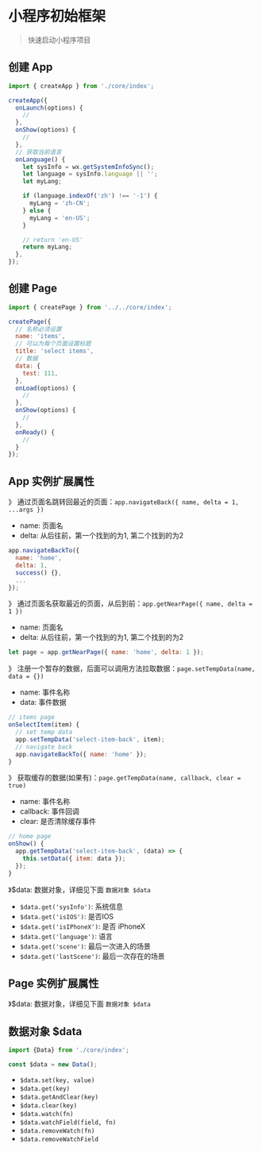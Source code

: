 # 小程序初始框架

> 快速启动小程序项目

## 创建 App

```js
import { createApp } from './core/index';

createApp({
  onLaunch(options) {
    //
  },
  onShow(options) {
    //
  },
  // 获取当前语言
  onLanguage() {
    let sysInfo = wx.getSystemInfoSync();
    let language = sysInfo.language || '';
    let myLang;

    if (language.indexOf('zh') !== '-1') {
      myLang = 'zh-CN';
    } else {
      myLang = 'en-US';
    }

    // return 'en-US'
    return myLang;
  },
});
```

## 创建 Page

```js
import { createPage } from '../../core/index';

createPage({
  // 名称必须设置
  name: 'items',
  // 可以为每个页面设置标题
  title: 'select items',
  // 数据
  data: {
    test: 111,
  },
  onLoad(options) {
    //
  },
  onShow(options) {
    //
  },
  onReady() {
    //
  }
});
```

## App 实例扩展属性

》 通过页面名跳转回最近的页面：`app.navigateBack({ name, delta = 1, ...args })`

- name: 页面名
- delta: 从后往前，第一个找到的为1, 第二个找到的为2

```js
app.navigateBackTo({
  name: 'home',
  delta: 1,
  success() {},
  ...
});
```

》 通过页面名获取最近的页面，从后到前：`app.getNearPage({ name, delta = 1 })`

- name: 页面名
- delta: 从后往前，第一个找到的为1, 第二个找到的为2

```js
let page = app.getNearPage({ name: 'home', delta: 1 });
```

》 注册一个暂存的数据，后面可以调用方法拉取数据：`page.setTempData(name, data = {})`

- name: 事件名称
- data: 事件数据

```js
// items page
onSelectItem(item) {
  // set temp data
  app.setTempData('select-item-back', item);
  // navigate back
  app.navigateBackTo({ name: 'home' });
}
```

》 获取缓存的数据(如果有)：`page.getTempData(name, callback, clear = true)`

- name: 事件名称
- callback: 事件回调
- clear: 是否清除缓存事件

```js
// home page
onShow() {
  app.getTempData('select-item-back', (data) => {
    this.setData({ item: data });
  });
}
```

》$data: 数据对象，详细见下面 `数据对象 $data`

- `$data.get('sysInfo')`: 系统信息
- `$data.get('isIOS')`: 是否IOS
- `$data.get('isIPhoneX')`: 是否 iPhoneX
- `$data.get('language')`: 语言
- `$data.get('scene')`: 最后一次进入的场景
- `$data.get('lastScene')`: 最后一次存在的场景

## Page 实例扩展属性

》$data: 数据对象，详细见下面 `数据对象 $data`

## 数据对象 $data

```js
import {Data} from './core/index';

const $data = new Data();
```

- `$data.set(key, value)`
- `$data.get(key)`
- `$data.getAndClear(key)`
- `$data.clear(key)`
- `$data.watch(fn)`
- `$data.watchField(field, fn)`
- `$data.removeWatch(fn)`
- `$data.removeWatchField`
